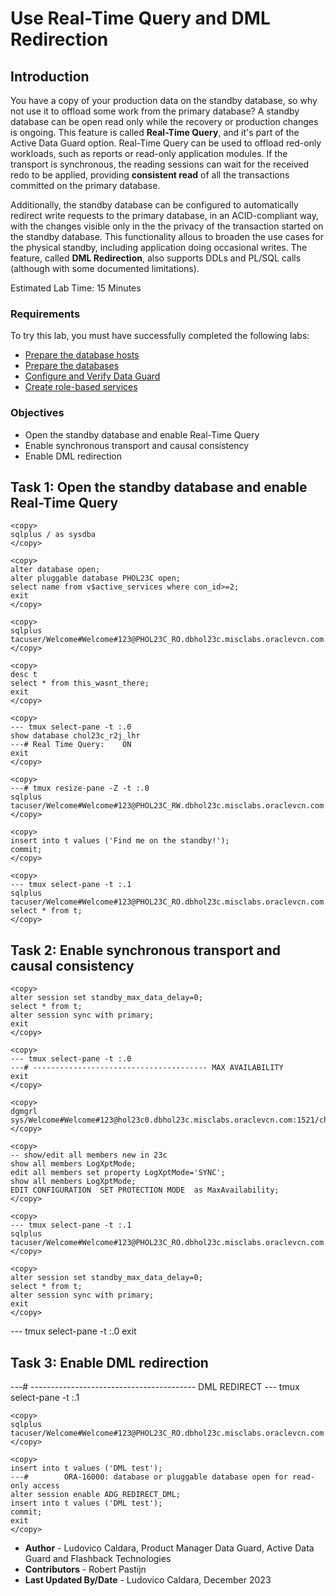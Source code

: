 # Use Real-Time Query and DML Redirection

## Introduction

You have a copy of your production data on the standby database, so why not use it to offload some work from the primary database? 
A standby database can be open read only while the recovery or production changes is ongoing. This feature is called **Real-Time Query**, and it's part of the Active Data Guard option.
Real-Time Query can be used to offload red-only workloads, such as reports or read-only application modules. If the transport is synchronous, the reading sessions can wait for the received redo to be applied, providing **consistent read** of all the transactions committed on the primary database.

Additionally, the standby database can be configured to automatically redirect write requests to the primary database, in an ACID-compliant way, with the changes visible only in the the privacy of the transaction started on the standby database.
This functionality allous to broaden the use cases for the physical standby, including application doing occasional writes. The feature, called **DML Redirection**, also supports DDLs and PL/SQL calls (although with some documented limitations).

Estimated Lab Time: 15 Minutes

### Requirements
To try this lab, you must have successfully completed the following labs:
* [Prepare the database hosts](../prepare-host/prepare-host.md)
* [Prepare the databases](../prepare-db/prepare-db.md)
* [Configure and Verify Data Guard](../configure-dg/configure-dg.md)
* [Create role-based services](../create-services/create-services.md)

### Objectives
* Open the standby database and enable Real-Time Query
* Enable synchronous transport and causal consistency
* Enable DML redirection

## Task 1: Open the standby database and enable Real-Time Query

```
<copy>
sqlplus / as sysdba
</copy>
```
```
<copy>
alter database open;
alter pluggable database PHOL23C open;
select name from v$active_services where con_id>=2;
exit
</copy>
```
```
<copy>
sqlplus tacuser/Welcome#Welcome#123@PHOL23C_RO.dbhol23c.misclabs.oraclevcn.com
</copy>
```
```
<copy>
desc t
select * from this_wasnt_there;
exit
</copy>
```
```
<copy>
--- tmux select-pane -t :.0
show database chol23c_r2j_lhr
---# Real Time Query:    ON
exit
</copy>
```
```
<copy>
---# tmux resize-pane -Z -t :.0
sqlplus tacuser/Welcome#Welcome#123@PHOL23C_RW.dbhol23c.misclabs.oraclevcn.com      
</copy>
```
```
<copy>
insert into t values ('Find me on the standby!');
commit;
</copy>
```
```
<copy>
--- tmux select-pane -t :.1
sqlplus tacuser/Welcome#Welcome#123@PHOL23C_RO.dbhol23c.misclabs.oraclevcn.com      
select * from t;
</copy>
```


## Task 2: Enable synchronous transport and causal consistency
```
<copy>
alter session set standby_max_data_delay=0;
select * from t;
alter session sync with primary;
exit
</copy>
```
```
<copy>
--- tmux select-pane -t :.0
---# --------------------------------------- MAX AVAILABILITY
exit
</copy>
```
```
<copy>
dgmgrl sys/Welcome#Welcome#123@hol23c0.dbhol23c.misclabs.oraclevcn.com:1521/chol23c_rxd_lhr.dbhol23c.misclabs.oraclevcn.com
</copy>
```
```
<copy>
-- show/edit all members new in 23c
show all members LogXptMode;
edit all members set property LogXptMode='SYNC';
show all members LogXptMode;
EDIT CONFIGURATION  SET PROTECTION MODE  as MaxAvailability;
</copy>
```
```
<copy>
--- tmux select-pane -t :.1
sqlplus tacuser/Welcome#Welcome#123@PHOL23C_RO.dbhol23c.misclabs.oraclevcn.com      
</copy>
```
```
<copy>
alter session set standby_max_data_delay=0;
select * from t;
alter session sync with primary;
exit
</copy>
```
--- tmux select-pane -t :.0
exit

## Task 3: Enable DML redirection
---# ----------------------------------------- DML REDIRECT
--- tmux select-pane -t :.1
```
<copy>
sqlplus tacuser/Welcome#Welcome#123@PHOL23C_RO.dbhol23c.misclabs.oraclevcn.com
</copy>
```
```
<copy>
insert into t values ('DML test');
---#	    ORA-16000: database or pluggable database open for read-only access
alter session enable ADG_REDIRECT_DML;
insert into t values ('DML test');
commit;
exit
</copy>
```




- **Author** - Ludovico Caldara, Product Manager Data Guard, Active Data Guard and Flashback Technologies
- **Contributors** - Robert Pastijn
- **Last Updated By/Date** -  Ludovico Caldara, December 2023

